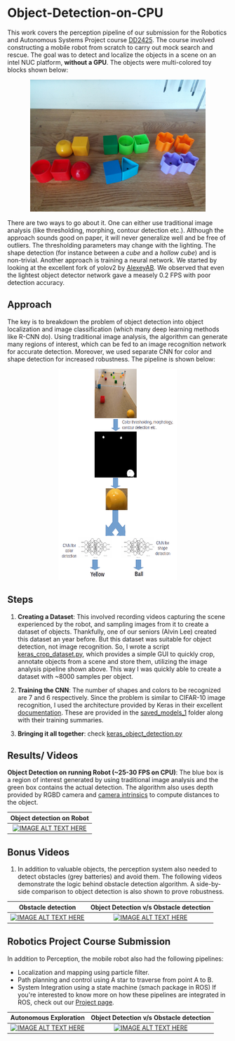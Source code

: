 # Object-Detection-on-CPU
This work covers the perception pipeline of our submission for the Robotics and Autonomous Systems Project course [DD2425](https://www.kth.se/student/kurser/kurs/DD2425?l=en). The course involved constructing a mobile robot from scratch to carry out mock search and rescue. The goal was to detect and localize the objects in a scene on an intel NUC platform, **without a GPU**.  The objects were multi-colored toy blocks shown below: 

<p align="center">
<img src="./docs/ras_objects.jpg" width="400" height="300">
</p>

There are two ways to go about it. One can either use traditional image analysis (like thresholding, morphing, contour detection etc.). Although the approach sounds good on paper, it will never generalize well and be free of outliers. The thresholding parameters may change with the lighting. The shape detection (for instance between a *cube* and a *hollow cube*) and is non-trivial. Another approach is training a neural network. We started by looking at the excellent fork of yolov2 by [AlexeyAB](https://github.com/AlexeyAB/yolo2_light). We observed that even the lightest object detector network gave a measely 0.2 FPS with poor detection accuracy. 

## Approach
The key is to breakdown the problem of object detection into object localization and image classification (which many deep learning methods like R-CNN do). Using traditional image analysis, the algorithm can generate many regions of interest, which can be fed to an image recognition network for accurate detection. Moreover, we used separate CNN for color and shape detection for increased robustness. The pipeline is shown below:

<p align="center">
<img src="./docs/pipeline.png" width="270" height="480">
</p>

## Steps
1. **Creating a Dataset**: This involved recording videos capturing the scene experienced by the robot, and sampling images from it to create a dataset of objects. Thankfully, one of our seniors (Alvin Lee) created this dataset an year before. But this dataset was suitable for object detection, not image recognition. So, I wrote a script [keras_crop_dataset.py](./keras_crop_dataset.py), which provides a simple GUI to quickly crop, annotate objects from a scene and store them, utilizing the image analysis pipeline shown above. This way I was quickly able to create a dataset with ~8000 samples per object.

2. **Training the CNN**: The number of shapes and colors to be recognized are 7 and 6 respectively. Since the problem is similar to CIFAR-10 image recognition, I used the architecture provided by Keras in their excellent [documentation](https://github.com/keras-team/keras/blob/master/examples/cifar10_cnn.py). These are provided in the [saved_models_1](./saved_models_1) folder along with their training summaries.

3. **Bringing it all together**: check [keras_object_detection.py](./keras_object_detection.py)

## Results/ Videos

**Object Detection on running Robot (~25-30 FPS on CPU)**: The blue box is a region of interest generated by using traditional image analysis and the green box contains the actual detection. The algorithm also uses depth provided by RGBD camera and [camera intrinsics](http://docs.ros.org/kinetic/api/sensor_msgs/html/msg/CameraInfo.html) to compute distances to the object.

Object detection on Robot             |  
:-------------------------:|
[![IMAGE ALT TEXT HERE](http://img.youtube.com/vi/kYFFCXGbXrY/0.jpg)](https://youtu.be/kYFFCXGbXrY)  |



## Bonus Videos
1. In addition to valuable objects, the perception system also needed to detect obstacles (grey batteries) and avoid them. The following videos demonstrate the logic behind obstacle detection algorithm. A side-by-side comparison to object detection is also shown to prove robustness.

Obstacle detection             |  Object Detection v/s Obstacle detection
:-------------------------:|:-------------------------:
[![IMAGE ALT TEXT HERE](http://img.youtube.com/vi/H6HnhnuMGn4/0.jpg)](https://youtu.be/H6HnhnuMGn4)  |  [![IMAGE ALT TEXT HERE](http://img.youtube.com/vi/6hN6UD0YFjo/0.jpg)](https://youtu.be/6hN6UD0YFjo)

## Robotics Project Course Submission
In addition to Perception, the mobile robot also had the following pipelines:
- Localization and mapping using particle filter.
- Path planning and control using A star to traverse from point A to B.
- System Integration using a state machine (smach package in ROS)
If you're interested to know more on how these pipelines are integrated in ROS, check out our [Project page](https://github.com/RAS-2018-grp-4). 

Autonomous Exploration             |  Object Detection v/s Obstacle detection
:-------------------------:|:-------------------------:
[![IMAGE ALT TEXT HERE](http://img.youtube.com/vi/khB9kPSdTlk/0.jpg)](https://youtu.be/khB9kPSdTlk)  |  [![IMAGE ALT TEXT HERE](http://img.youtube.com/vi/7GNrhhASpx8/0.jpg)](https://youtu.be/7GNrhhASpx8)

